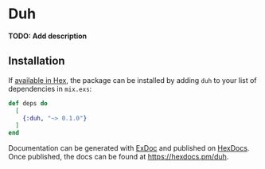 # Duh

**TODO: Add description**

## Installation

If [available in Hex](https://hex.pm/docs/publish), the package can be installed
by adding `duh` to your list of dependencies in `mix.exs`:

```elixir
def deps do
  [
    {:duh, "~> 0.1.0"}
  ]
end
```

Documentation can be generated with [ExDoc](https://github.com/elixir-lang/ex_doc)
and published on [HexDocs](https://hexdocs.pm). Once published, the docs can
be found at <https://hexdocs.pm/duh>.

